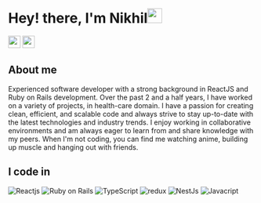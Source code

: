 <h1>Hey! there, I'm Nikhil<img src="https://emojis.slackmojis.com/emojis/images/1531849430/4246/blob-sunglasses.gif?1531849430" width="30"/></h1>
<p><a href="https://www.linkedin.com/in/nikhil-devarasetty-8648a3180"><img src="https://img.shields.io/badge/linkedin-%230077B5.svg?&style=for-the-badge&logo=linkedin&logoColor=white" height=25></a> <a href="https://dev.to/nikhildevarasetty"><img src="https://img.shields.io/badge/DEV.TO-%230A0A0A.svg?&style=for-the-badge&logo=dev-dot-to&logoColor=white" height=25></a></p>

<h2>About me</h2>
<p>Experienced software developer with a strong background in ReactJS and Ruby on Rails development. Over the past 2 and a half years, I have worked on a variety of projects, in health-care domain. I have a passion for creating clean, efficient, and scalable code and always strive to stay up-to-date with the latest technologies and industry trends. I enjoy working in collaborative environments and am always eager to learn from and share knowledge with my peers. When I'm not coding, you can find me watching anime, building up muscle and hanging out with friends.</p>

<h2>I code in</h2>
<p>
  <img alt="Reactjs" src="https://img.shields.io/badge/-React-45b8d8?style=flat-square&logo=react&logoColor=white" />
  <img alt="Ruby on Rails" src="https://img.shields.io/badge/rails-%23CC0000.svg?style=style=flat-square&logo=ruby-on-rails&logoColor=white" />
  <img alt="TypeScript" src="https://img.shields.io/badge/-TypeScript-007ACC?style=flat-square&logo=typescript&logoColor=white" />
  <img alt="redux" src="https://img.shields.io/badge/-Redux-764ABC?style=flat-square&logo=redux&logoColor=white" />
  <img alt="NestJs" src="https://img.shields.io/badge/-NestJs-ea2845?style=flat-square&logo=nestjs&logoColor=white" />
  <img alt="Javacript" src="https://img.shields.io/badge/javascript-%23323330.svg?style=flat-square&logo=javascript&logoColor=%23F7DF1E" />
</p>
